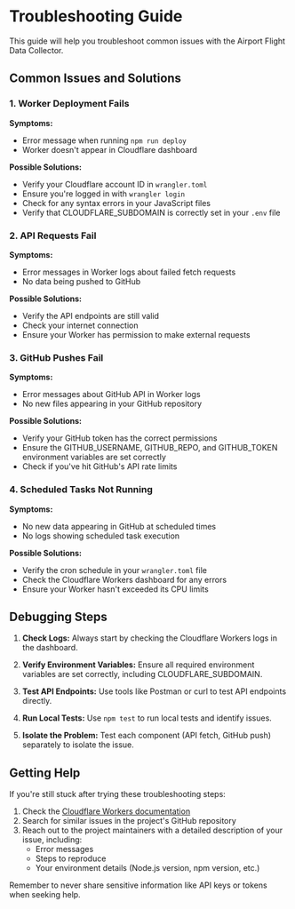 # Troubleshooting Guide

This guide will help you troubleshoot common issues with the Airport Flight Data Collector.

## Common Issues and Solutions

### 1. Worker Deployment Fails

**Symptoms:**
- Error message when running `npm run deploy`
- Worker doesn't appear in Cloudflare dashboard

**Possible Solutions:**
- Verify your Cloudflare account ID in `wrangler.toml`
- Ensure you're logged in with `wrangler login`
- Check for any syntax errors in your JavaScript files
- Verify that CLOUDFLARE_SUBDOMAIN is correctly set in your `.env` file

### 2. API Requests Fail

**Symptoms:**
- Error messages in Worker logs about failed fetch requests
- No data being pushed to GitHub

**Possible Solutions:**
- Verify the API endpoints are still valid
- Check your internet connection
- Ensure your Worker has permission to make external requests

### 3. GitHub Pushes Fail

**Symptoms:**
- Error messages about GitHub API in Worker logs
- No new files appearing in your GitHub repository

**Possible Solutions:**
- Verify your GitHub token has the correct permissions
- Ensure the GITHUB_USERNAME, GITHUB_REPO, and GITHUB_TOKEN environment variables are set correctly
- Check if you've hit GitHub's API rate limits

### 4. Scheduled Tasks Not Running

**Symptoms:**
- No new data appearing in GitHub at scheduled times
- No logs showing scheduled task execution

**Possible Solutions:**
- Verify the cron schedule in your `wrangler.toml` file
- Check the Cloudflare Workers dashboard for any errors
- Ensure your Worker hasn't exceeded its CPU limits

## Debugging Steps

1. **Check Logs:**
   Always start by checking the Cloudflare Workers logs in the dashboard.

2. **Verify Environment Variables:**
   Ensure all required environment variables are set correctly, including CLOUDFLARE_SUBDOMAIN.

3. **Test API Endpoints:**
   Use tools like Postman or curl to test API endpoints directly.

4. **Run Local Tests:**
   Use `npm test` to run local tests and identify issues.

5. **Isolate the Problem:**
   Test each component (API fetch, GitHub push) separately to isolate the issue.

## Getting Help

If you're still stuck after trying these troubleshooting steps:

1. Check the [Cloudflare Workers documentation](https://developers.cloudflare.com/workers/)
2. Search for similar issues in the project's GitHub repository
3. Reach out to the project maintainers with a detailed description of your issue, including:
   - Error messages
   - Steps to reproduce
   - Your environment details (Node.js version, npm version, etc.)

Remember to never share sensitive information like API keys or tokens when seeking help.